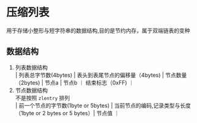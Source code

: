 # 压缩列表

用于存储小整形与短字符串的数据结构,目的是节约内存，属于双端链表的变种

## 数据结构

1. 列表数据结构  
    | 列表总字节数(4bytes) | 表头到表尾节点的偏移量（4bytes) | 节点数量（2bytes) | 节点a | 节点b ｜ 结束标志（0xFF) ｜
2. 节点数据结构  
    不是按照 `zlentry` 排列   
    | 前一个节点的字节数(1byte or 5bytes) | 当前节点的编码,记录类型与长度（1byte or 2 bytes or 5 bytes）| 节点值 ｜
